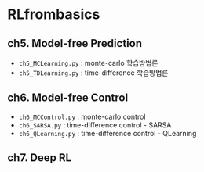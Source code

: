 # RLfrombasics

## ch5. Model-free Prediction
* `ch5_MCLearning.py` : monte-carlo 학습방법론
* `ch5_TDLearning.py` : time-difference 학습방법론

## ch6. Model-free Control
* `ch6_MCControl.py` : monte-carlo control
* `ch6_SARSA.py` : time-difference control - SARSA
* `ch6_QLearning.py` : time-difference control - QLearning

## ch7. Deep RL